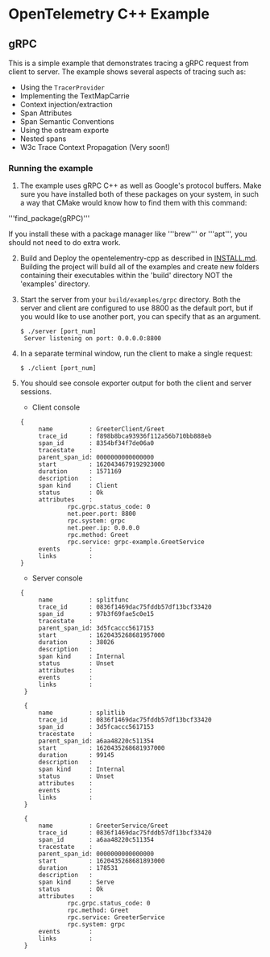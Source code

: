 # OpenTelemetry C++  Example

## gRPC

This is a simple example that demonstrates tracing a gRPC request from client to server. The example shows several aspects of tracing such as:

* Using the `TracerProvider`
* Implementing the TextMapCarrie
* Context injection/extraction
* Span Attributes
* Span Semantic Conventions
* Using the ostream exporte
* Nested spans
* W3c Trace Context Propagation (Very soon!)

### Running the example

1. The example uses gRPC C++ as well as Google's protocol buffers. Make sure you have
installed both of these packages on your system, in such a way that CMake would know
how to find them with this command:

'''find_package(gRPC)'''

If you install these with a package manager like '''brew''' or '''apt''', you should not need to do extra work.

2. Build and Deploy the opentelementry-cpp as described in [INSTALL.md](../../INSTALL.md). Building the project will build all of the examples and create new folders containing their executables within the 'build' directory NOT the 'examples' directory.

3. Start the server from your `build/examples/grpc` directory. Both the server and client are configured to use 8800 as the default port, but if you would like to use another port, you can specify that as an argument.

   ```console
   $ ./server [port_num]
    Server listening on port: 0.0.0.0:8800
   ```

4. In a separate terminal window, run the client to make a single request:

    ```console
    $ ./client [port_num]
    ```

5. You should see console exporter output for both the client and server sessions.
   * Client console

   ```console
   {
        name          : GreeterClient/Greet
        trace_id      : f898b8bca93936f112a56b710bb888eb
        span_id       : 8354bf34f7de06a0
        tracestate    :
        parent_span_id: 0000000000000000
        start         : 1620434679192923000
        duration      : 1571169
        description   :
        span kind     : Client
        status        : Ok
        attributes    :
                rpc.grpc.status_code: 0
                net.peer.port: 8800
                rpc.system: grpc
                net.peer.ip: 0.0.0.0
                rpc.method: Greet
                rpc.service: grpc-example.GreetService
        events        :
        links         :
   }
   ```

   * Server console

   ```console
   {
        name          : splitfunc
        trace_id      : 0836f1469dac75fddb57df13bcf33420
        span_id       : 97b3f69fae5c0e15
        tracestate    :
        parent_span_id: 3d5fcaccc5617153
        start         : 1620435268681957000
        duration      : 38026
        description   :
        span kind     : Internal
        status        : Unset
        attributes    :
        events        :
        links         :
    }

    {
        name          : splitlib
        trace_id      : 0836f1469dac75fddb57df13bcf33420
        span_id       : 3d5fcaccc5617153
        tracestate    :
        parent_span_id: a6aa48220c511354
        start         : 1620435268681937000
        duration      : 99145
        description   :
        span kind     : Internal
        status        : Unset
        attributes    :
        events        :
        links         :
    }

    {
        name          : GreeterService/Greet
        trace_id      : 0836f1469dac75fddb57df13bcf33420
        span_id       : a6aa48220c511354
        tracestate    :
        parent_span_id: 0000000000000000
        start         : 1620435268681893000
        duration      : 178531
        description   :
        span kind     : Serve
        status        : Ok
        attributes    :
                rpc.grpc.status_code: 0
                rpc.method: Greet
                rpc.service: GreeterService
                rpc.system: grpc
        events        : 
        links         :
    }
   ```
